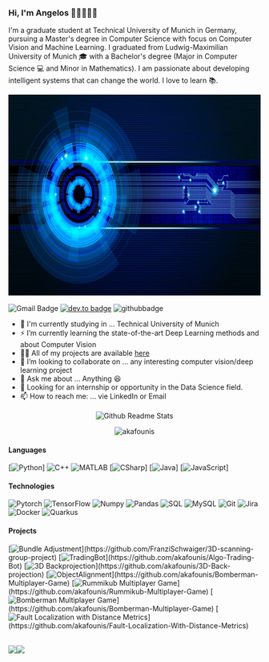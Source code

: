 <!--### Hi there 👋-->
<!--<img src="https://media.giphy.com/media/eljCVpMrhepUSgZaVP/giphy.gif">-->


### Hi, I'm Angelos 👋🏼👨🏻‍💻

I'm a graduate student at Technical University of Munich in Germany, pursuing a Master's degree in Computer Science with focus on Computer Vision and Machine Learning. I graduated from Ludwig-Maximilian University of Munich 🎓 with a Bachelor's degree (Major in Computer Science 💻 and Minor in Mathematics).
I am passionate about developing intelligent systems that can change the world.
I love to learn 📚.



<p align="center">
<img src="https://github.com/akafounis/akafounis/blob/main/cv.jpg" width="800" height="400"/>
</p>

![Gmail Badge](https://img.shields.io/badge/-Gmail-c14438?style=flat-square&logo=Gmail&logoColor=white&link=mailto:kafounis.a@gmail.com)
[![dev.to badge](https://img.shields.io/badge/-kafounis-%230177B5?style=flat&logo=linkedin)](https://www.linkedin.com/in/akafounis)
![githubbadge](https://img.shields.io/github/followers/akafounis?style=social)


- :school: I'm currently studying in ... Technical University of Munich
- ⚡️ I’m currently learning the state-of-the-art Deep Learning methods and about Computer Vision 
- 👨‍💻 All of my projects are available  [here](https://github.com/akafounis?tab=repositories)
- 👯 I’m looking to collaborate on ... any interesting computer vision/deep learning project 
- 💬 Ask me about ... Anything :laughing:
- 👯 Looking for an internship or opportunity in the Data Science field.
- 📫 How to reach me: ... vie LinkedIn or Email



<p align="center">
 <img width="100px" src="https://res.cloudinary.com/anuraghazra/image/upload/v1594908242/logo_ccswme.svg" align="center" alt="Github Readme Stats" />
</p>
<p align="center"> <img src="https://komarev.com/ghpvc/?username=akafounis" alt="akafounis"/> </p> 


#### Languages

[![Python](https://img.shields.io/badge/-Python-fff?&logo=Python&logoColor=green)]
![C++](https://img.shields.io/badge/-C++-fff?&logo=c%2b%2b&logoColor=00599C)
![MATLAB](https://img.shields.io/badge/-MATLAB-fff?&logo=MATLAB)
[![CSharp](https://img.shields.io/badge/-CSharp-fff?&logo=c-sharp&logoColor=blue)]
[![Java](https://img.shields.io/badge/-Java-fff?&logo=Java&logoColor=007396)]
[![JavaScript](https://img.shields.io/badge/-JavaScript-fff?&logo=JavaScript&logoColor=ddc508)]

#### Technologies
![Pytorch](https://img.shields.io/badge/-Pytorch%20-fff?style=flat&logo=Pytorch&logoColor=red)
![TensorFlow](https://img.shields.io/badge/-TensorFlow-fff?style=flat&logo=TensorFlow&logoColor=orange)
![Numpy](https://img.shields.io/badge/-Numpy-fff?style=flat&logo=Numpy&logoColor=blue)
![Pandas](https://img.shields.io/badge/-Pandas-fff?style=flat&logo=Pandas&logoColor=yellow)
![SQL](https://img.shields.io/badge/-SQL-fff?style=flat&logo=Microsoft-SQL-Server&logoColor=blue)
![MySQL](https://img.shields.io/badge/-MySQL-fff?style=flat&logo=mysql)
![Git](https://img.shields.io/badge/-Git-fff?style=flat&logo=git)
![Jira](https://img.shields.io/badge/-Jira-fff?style=flat&logo=jira-software&logoColor=blue)
![Docker](https://img.shields.io/badge/-Docker-fff?style=flat&logo=Docker)
![Quarkus](https://img.shields.io/badge/-Quarkus-fff?style=flat&logo=Quarkus&logoColor=blue)
<!-- wi*quL3fcV -->

#### Projects

[![Bundle Adjustment](https://img.shields.io/badge/-📷%20BundleAdjustment-fff?)](https://github.com/FranziSchwaiger/3D-scanning-group-project)
[![TradingBot](https://img.shields.io/badge/-📈%20AlgoTradingBot-fff?)](https://github.com/akafounis/Algo-Trading-Bot)
[![3D Backprojection](https://img.shields.io/badge/-📷%20BackProjection-fff?)](https://github.com/akafounis/3D-Back-projection)
[![ObjectAlignment](https://img.shields.io/badge/-📷%20ICP-fff?)](https://github.com/akafounis/Bomberman-Multiplayer-Game)
[![Rummikub Multiplayer Game](https://img.shields.io/badge/-🃏%20Rummikub-fff?)](https://github.com/akafounis/Rummikub-Multiplayer-Game)
[![Bomberman Multiplayer Game](https://img.shields.io/badge/-🔫%20Bomberman-fff?)](https://github.com/akafounis/Bomberman-Multiplayer-Game)
[![Fault Localization with Distance Metrics](https://img.shields.io/badge/-❌%20FoltLocalization-fff?)](https://github.com/akafounis/Fault-Localization-With-Distance-Metrics)


<br>
<a href="https://miro.medium.com/max/12500/1*1mpE6fsq5LNxH31xeTWi5w.jpeg"><img height="137.3px" src="https://github-readme-stats.vercel.app/api?username=akafounis&hide_title=true&hide_border=true&show_icons=true&include_all_commits=true&count_private=true&line_height=21&text_color=000&icon_color=000&theme=graywhite" /><!-- wi*quL3fcV --><img height="137.3px" src="https://github-readme-stats.vercel.app/api/top-langs/?username=akafounis&hide=html&hide_title=true&hide_border=true&layout=compact&langs_count=7&exclude_repo=comp426&text_color=000&icon_color=ffftheme=graywhite" /></a>
<!--

Here are some ideas to get you started:
- ⚡️ Technologies I work with: C#, ASP.NET MVC, ASP.NET Core, Web API, JavaScript, TypeScript, Angular, CSS, HTML, EntityFramework core, Bootstrap, Reactjs and more ....
- 👯 I’m looking to collaborate on ... Any of project
- 🔭 I’m currently working on ...
- 🌱 I’m currently learning ...
- 👯 I’m looking to collaborate on ...
- 🤔 I’m looking for help with ...
- 💬 Ask me about ...
- 📫 How to reach me: ...
- 😄 Pronouns: ...
- ⚡ Fun fact: ...
-->
